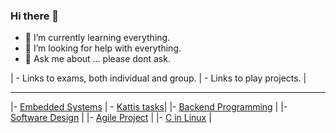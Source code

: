 ### Hi there 👋
- 🌱 I’m currently learning everything.
- 🤔 I’m looking for help with everything.
- 💬 Ask me about ... please dont ask.
  
| - Links to exams, both individual and group. | - Links to play projects. |
  --------------------------------------------   --------------------------
|- [Embedded Systems](https://github.com/Rikatob/ExamWireGame) | - [Kattis tasks](https://github.com/Rikatob/Kattiss)|
|- [Backend Programming](https://github.com/kristiania-pgr209-2022/pg209exam-Fargekritt) |
|- [Software Design](https://github.com/Fargekritt/SoftwareDesignEksamen) |
|- [Agile Project](https://github.com/Fargekritt/SmidigEksamen) |
|- [C in Linux](https://github.com/Rikatob/PG304_V23_1018) |


  
  
<!--
**Rikatob/Rikatob** is a ✨ _special_ ✨ repository because its `README.md` (this file) appears on your GitHub profile.

Here are some ideas to get you started:

- 🔭 I’m currently working on ...
- 🌱 I’m currently learning ...
- 👯 I’m looking to collaborate on ...
- 🤔 I’m looking for help with ...
- 💬 Ask me about ...
- 📫 How to reach me: ...
- 😄 Pronouns: ...
- ⚡ Fun fact: ...
-->
